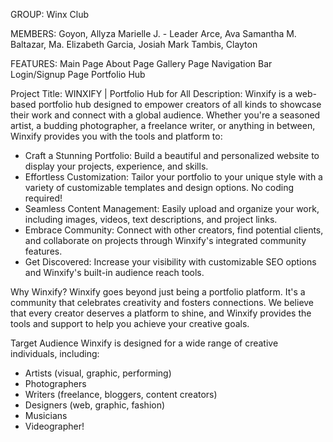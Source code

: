 GROUP: Winx Club

MEMBERS:
Goyon, Allyza Marielle J. - Leader
Arce, Ava Samantha M.
Baltazar, Ma. Elizabeth
Garcia, Josiah Mark
Tambis, Clayton

FEATURES:
Main Page
About Page
Gallery Page
Navigation Bar
Login/Signup Page
Portfolio Hub

Project Title: WINXIFY | Portfolio Hub for All
Description: 
Winxify is a web-based portfolio hub designed to empower creators of all kinds to showcase their work and connect with a global audience. Whether you're a seasoned artist, a budding photographer, a freelance writer, or anything in between, Winxify provides you with the tools and platform to:

- Craft a Stunning Portfolio: Build a beautiful and personalized website to display your projects, experience, and skills.
- Effortless Customization: Tailor your portfolio to your unique style with a variety of customizable templates and design options. No coding required!
- Seamless Content Management: Easily upload and organize your work, including images, videos, text descriptions, and project links.
- Embrace Community: Connect with other creators, find potential clients, and collaborate on projects through Winxify's integrated community features.
- Get Discovered: Increase your visibility with customizable SEO options and Winxify's built-in audience reach tools.

Why Winxify?
Winxify goes beyond just being a portfolio platform. It's a community that celebrates creativity and fosters connections. We believe that every creator deserves a platform to shine, and Winxify provides the tools and support to help you achieve your creative goals.

Target Audience
Winxify is designed for a wide range of creative individuals, including:
- Artists (visual, graphic, performing)
- Photographers
- Writers (freelance, bloggers, content creators)
- Designers (web, graphic, fashion)
- Musicians
- Videographer!
